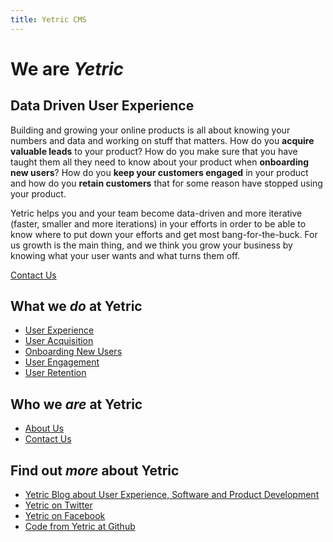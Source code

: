 ```yaml
---
title: Yetric CMS
---
```


<h1 class="maintitle">We are <em>Yetric</em></h1>

<h2 class="subtitle">Data Driven User Experience</h2>

<p class="lead">Building and growing your online products is all about knowing your numbers and data and working on stuff that matters. How do you <strong>acquire valuable leads</strong> to your product? How do you make sure that you have taught them all they need to know about your product when <strong>onboarding new users</strong>? How do you <strong>keep your customers engaged</strong> in your product and how do you <strong>retain customers</strong> that for some reason have stopped using your product.</p>

Yetric helps you and your team become data-driven and more iterative (faster, smaller and more iterations) in your efforts in order to be able to know where to put down your efforts and get most bang-for-the-buck. For us growth is the main thing, and we think you grow your business by knowing what your user wants and what turns them off.

<a href="/contact" class="btn">Contact Us</a>

## What we _do_ at Yetric

-   [User Experience](/user-experience)
-   [User Acquisition](/acquisition)
-   [Onboarding New Users](/onboarding)
-   [User Engagement](/engagement)
-   [User Retention](/retention)

## Who we _are_ at Yetric

-   [About Us](/about)
-   [Contact Us](/contact)

## Find out _more_ about Yetric

-   [Yetric Blog about User Experience, Software and Product Development](https://yetric.com)
-   [Yetric on Twitter](https://twitter.com/yetriccom)
-   [Yetric on Facebook](https://www.facebook.com/yetricapp)
-   [Code from Yetric at Github](https://github.com/yetric)

